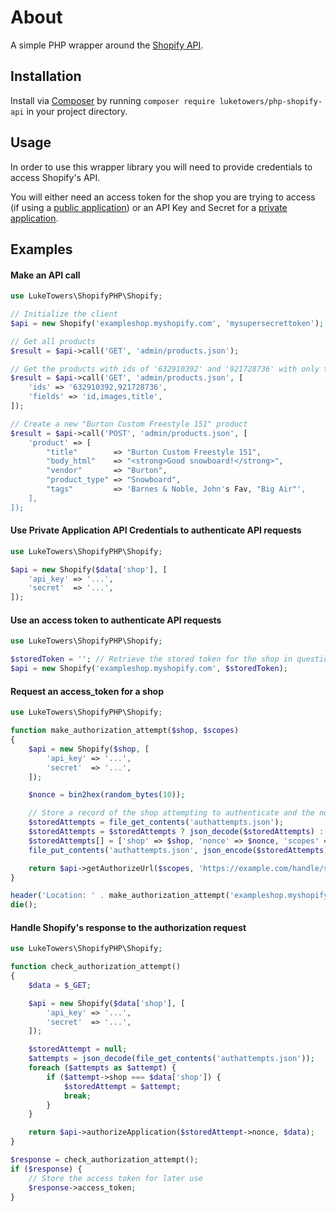 # About

A simple PHP wrapper around the [Shopify API](https://help.shopify.com/api/getting-started).

## Installation

Install via [Composer](https://getcomposer.org/) by running `composer require luketowers/php-shopify-api` in your project directory.

## Usage

In order to use this wrapper library you will need to provide credentials to access Shopify's API.

You will either need an access token for the shop you are trying to access (if using a [public application](https://help.shopify.com/api/getting-started/authentication#public-applications)) or an API Key and Secret for a [private application](https://help.shopify.com/api/getting-started/authentication#private-applications).

## Examples

#### Make an API call
```php
use LukeTowers\ShopifyPHP\Shopify;

// Initialize the client
$api = new Shopify('exampleshop.myshopify.com', 'mysupersecrettoken');

// Get all products
$result = $api->call('GET', 'admin/products.json');

// Get the products with ids of '632910392' and '921728736' with only the 'id', 'images', and 'title' fields
$result = $api->call('GET', 'admin/products.json', [
    'ids' => '632910392,921728736',
    'fields' => 'id,images,title',
]);

// Create a new "Burton Custom Freestyle 151" product
$result = $api->call('POST', 'admin/products.json', [
    'product' => [
        "title"        => "Burton Custom Freestyle 151",
        "body_html"    => "<strong>Good snowboard!</strong>",
        "vendor"       => "Burton",
        "product_type" => "Snowboard",
        "tags"         => 'Barnes & Noble, John's Fav, "Big Air"',
    ],
]);
```

#### Use Private Application API Credentials to authenticate API requests
```php
use LukeTowers\ShopifyPHP\Shopify;

$api = new Shopify($data['shop'], [
    'api_key' => '...',
    'secret'  => '...',
]);
```

#### Use an access token to authenticate API requests
```php
use LukeTowers\ShopifyPHP\Shopify;

$storedToken = ''; // Retrieve the stored token for the shop in question
$api = new Shopify('exampleshop.myshopify.com', $storedToken);
```

#### Request an access_token for a shop
```php
use LukeTowers\ShopifyPHP\Shopify;

function make_authorization_attempt($shop, $scopes)
{
    $api = new Shopify($shop, [
        'api_key' => '...',
        'secret'  => '...',
    ]);

    $nonce = bin2hex(random_bytes(10));

    // Store a record of the shop attempting to authenticate and the nonce provided
    $storedAttempts = file_get_contents('authattempts.json');
    $storedAttempts = $storedAttempts ? json_decode($storedAttempts) : [];
    $storedAttempts[] = ['shop' => $shop, 'nonce' => $nonce, 'scopes' => $scopes];
    file_put_contents('authattempts.json', json_encode($storedAttempts));

    return $api->getAuthorizeUrl($scopes, 'https://example.com/handle/shopify/callback', $nonce);
}

header('Location: ' . make_authorization_attempt('exampleshop.myshopify.com', ['read_product']));
die();
```

#### Handle Shopify's response to the authorization request
```php
use LukeTowers\ShopifyPHP\Shopify;

function check_authorization_attempt()
{
    $data = $_GET;

    $api = new Shopify($data['shop'], [
        'api_key' => '...',
        'secret'  => '...',
    ]);

    $storedAttempt = null;
    $attempts = json_decode(file_get_contents('authattempts.json'));
    foreach ($attempts as $attempt) {
        if ($attempt->shop === $data['shop']) {
            $storedAttempt = $attempt;
            break;
        }
    }

    return $api->authorizeApplication($storedAttempt->nonce, $data);
}

$response = check_authorization_attempt();
if ($response) {
    // Store the access token for later use
    $response->access_token;
}
```
